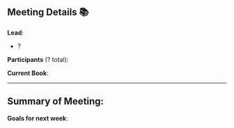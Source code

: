 ## Meeting Details :books:

**Lead**: 
- ?

**Participants** (? total):


**Current Book**:

---

## Summary of Meeting:

**Goals for next week**:
